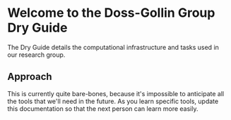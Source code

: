 # Welcome to the Doss-Gollin Group Dry Guide

The Dry Guide details the computational infrastructure and tasks used in our research group.

## Approach

This is currently quite bare-bones, because it's impossible to anticipate all the tools that we'll need in the future.
As you learn specific tools, update this documentation so that the next person can learn more easily.